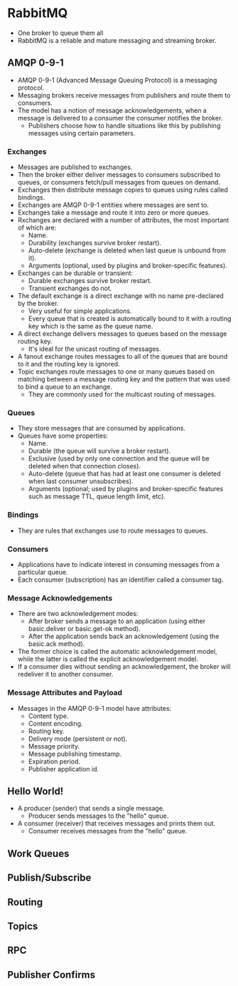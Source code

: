 # RabbitMQ

- One broker to queue them all
- RabbitMQ is a reliable and mature messaging and streaming broker.

## AMQP 0-9-1

- AMQP 0-9-1 (Advanced Message Queuing Protocol) is a messaging protocol.
- Messaging brokers receive messages from publishers and route them to consumers.
- The model has a notion of message acknowledgements, when a message is delivered to 
a consumer the consumer notifies the broker.
    - Publishers choose how to handle situations like this by publishing messages using certain parameters.

### Exchanges

- Messages are published to exchanges.
- Then the broker either deliver messages to consumers subscribed to queues, or 
consumers fetch/pull messages from queues on demand.
- Exchanges then distribute message copies to queues using rules called bindings.
- Exchanges are AMQP 0-9-1 entities where messages are sent to.
- Exchanges take a message and route it into zero or more queues.
- Rxchanges are declared with a number of attributes, the most important of which are:
    - Name.
    - Durability (exchanges survive broker restart).
    - Auto-delete (exchange is deleted when last queue is unbound from it).
    - Arguments (optional, used by plugins and broker-specific features).
- Exchanges can be durable or transient:
    - Durable exchanges survive broker restart.
    - Transient exchanges do not.
- The default exchange is a direct exchange with no name pre-declared by the broker.
    - Very useful for simple applications.
    - Every queue that is created is automatically bound to it with a routing key which is the same as the queue name.
- A direct exchange delivers messages to queues based on the message routing key.
    - It's ideal for the unicast routing of messages.
- A fanout exchange routes messages to all of the queues that are bound to it and the routing key is ignored.
- Topic exchanges route messages to one or many queues based on matching between a message routing key and the 
pattern that was used to bind a queue to an exchange.
    - They are commonly used for the multicast routing of messages.

### Queues

- They store messages that are consumed by applications.
- Queues have some properties:
    - Name.
    - Durable (the queue will survive a broker restart).
    - Exclusive (used by only one connection and the queue will be deleted when that connection closes).
    - Auto-delete (queue that has had at least one consumer is deleted when last consumer unsubscribes).
    - Arguments (optional; used by plugins and broker-specific features such as message TTL, queue length limit, etc).

### Bindings

- They are rules that exchanges use to route messages to queues.

### Consumers

- Applications have to indicate interest in consuming messages from a particular queue.
- Each consumer (subscription) has an identifier called a consumer tag.

### Message Acknowledgements

-  There are two acknowledgement modes:
    - After broker sends a message to an application (using either basic.deliver or basic.get-ok method).
    - After the application sends back an acknowledgement (using the basic.ack method).
- The former choice is called the automatic acknowledgement model, while the latter is 
called the explicit acknowledgement model.
- If a consumer dies without sending an acknowledgement, the broker will redeliver it to another consumer.

### Message Attributes and Payload

- Messages in the AMQP 0-9-1 model have attributes:
    - Content type.
    - Content encoding.
    - Routing key.
    - Delivery mode (persistent or not).
    - Message priority.
    - Message publishing timestamp.
    - Expiration period.
    - Publisher application id.

## Hello World!

- A producer (sender) that sends a single message.
    - Producer sends messages to the "hello" queue.
- A consumer (receiver) that receives messages and prints them out.
    - Consumer receives messages from the "hello" queue.

## Work Queues

## Publish/Subscribe

## Routing

## Topics

## RPC

## Publisher Confirms

